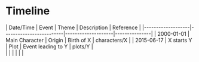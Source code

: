 # Timeline

| Date/Time         | Event          | Theme  | Description        | Reference     |
|-------------------|-------------------------|--------------------|---------------|
| 2000-01-01        | Main Character | Origin | Birth of X         | characters/X  |
| 2015-06-17        | X starts Y     | Plot   | Event leading to Y | plots/Y       |           
| <end of chronological list> |      |        |                    |               |
